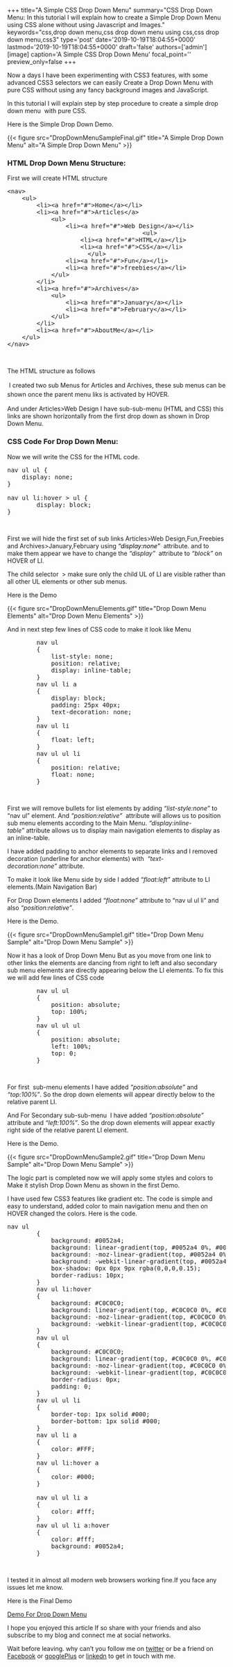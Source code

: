 +++
title="A Simple CSS Drop Down Menu"
summary="CSS Drop Down Menu: In this tutorial I will explain how to create a Simple Drop Down Menu using CSS alone without using Javascript and Images."
keywords="css,drop down menu,css drop down menu using css,css drop down menu,css3"
type='post'
date='2019-10-19T18:04:55+0000'
lastmod='2019-10-19T18:04:55+0000'
draft='false'
authors=['admin']
[image]
caption='A Simple CSS Drop Down Menu'
focal_point=''
preview_only=false
+++


Now a days I have been experimenting with CSS3 features, with some advanced CSS3 selectors we can easily Create a Drop Down Menu with pure CSS without using any fancy background images and JavaScript.

In this tutorial I will explain step by step procedure to create a simple drop down menu &nbsp;with pure CSS.

Here is the Simple Drop Down Demo.

{{< figure src="DropDownMenuSampleFinal.gif" title="A Simple Drop Down Menu" alt="A Simple Drop Down Menu" >}}

### HTML Drop Down Menu Structure:

First we will create HTML structure

<pre>&lt;nav&gt;
	&lt;ul&gt;
		&lt;li&gt;&lt;a href="#"&gt;Home&lt;/a&gt;&lt;/li&gt;
		&lt;li&gt;&lt;a href="#"&gt;Articles&lt;/a&gt;
			&lt;ul&gt;
				&lt;li&gt;&lt;a href="#"&gt;Web Design&lt;/a&gt;&lt;/li&gt;
                                     &lt;ul&gt;
					&lt;li&gt;&lt;a href="#"&gt;HTML&lt;/a&gt;&lt;/li&gt;
					&lt;li&gt;&lt;a href="#"&gt;CSS&lt;/a&gt;&lt;/li&gt;
				      &lt;/ul&gt;
				&lt;li&gt;&lt;a href="#"&gt;Fun&lt;/a&gt;&lt;/li&gt;
				&lt;li&gt;&lt;a href="#"&gt;freebies&lt;/a&gt;&lt;/li&gt;
			&lt;/ul&gt;
		&lt;/li&gt;
		&lt;li&gt;&lt;a href="#"&gt;Archives&lt;/a&gt;
			&lt;ul&gt;
				&lt;li&gt;&lt;a href="#"&gt;January&lt;/a&gt;&lt;/li&gt;
				&lt;li&gt;&lt;a href="#"&gt;February&lt;/a&gt;&lt;/li&gt;
			&lt;/ul&gt;
		&lt;/li&gt;
		&lt;li&gt;&lt;a href="#"&gt;AboutMe&lt;/a&gt;&lt;/li&gt;
	&lt;/ul&gt;
&lt;/nav&gt;</pre>

&nbsp;

The HTML structure as follows



&nbsp;<span style="line-height: 1.5em;">I created two sub Menus for Articles and Archives, these sub menus can be shown once the parent menu liks is activated by HOVER.</span>

And under Articles&gt;Web Design I have sub-sub-menu (HTML and CSS) this links are shown horizontally from the first drop down as shown in Drop Down Menu.

### CSS Code For Drop Down Menu:

Now we will write the CSS for the HTML code.

<pre>nav ul ul {
	display: none;
}

nav ul li:hover &gt; ul {
        display: block;
}</pre>

&nbsp;

First we will hide the first set of sub links Articles&gt;Web Design,Fun,Freebies and Archives&gt;January,February using <span style="color: #000000;"><em>“display:none” </em></span>&nbsp;attribute. and to make them appear we have to change the <em>“display” &nbsp;</em>attribute to <em>“block”&nbsp;</em>on HOVER of LI.

The child selector &nbsp;&gt; make sure only the child UL of LI are visible rather than all other UL elements or other sub menus.

Here is the Demo

{{< figure src="DropDownMenuElements.gif" title="Drop Down Menu Elements" alt="Drop Down Menu Elements" >}}

And in next step few lines of CSS code to make it look like Menu

<pre>        nav ul
        {
            list-style: none;
            position: relative;
            display: inline-table;
        }
        nav ul li a
        {
            display: block;
            padding: 25px 40px;
            text-decoration: none;
        }
        nav ul li
        {
            float: left;
        }
        nav ul ul li
        {
            position: relative;
            float: none;
        }</pre>

&nbsp;

First we will remove bullets for list elements by adding <em>“list-style:none”&nbsp;</em>to “nav ul” element. And <em>“position:relative”&nbsp;</em> attribute will allows us to position sub menu elements according to the Main Menu. <em>“display:inline-table”&nbsp;</em>attribute allows us to display main navigation elements to display as an inline-table.

I have added padding to anchor elements to separate links and I removed decoration (underline for anchor elements) with &nbsp;<em>“text-decoration:none”&nbsp;</em>attribute.

To make it look like Menu side by side I added <em>“float:left”</em> attribute to LI elements.(Main Navigation Bar)

For Drop Down elements I added <em>“float:none”</em> attribute to “nav ul ul li” and also <em>“position:relative”</em>.

Here is the Demo.

{{< figure src="DropDownMenuSample1.gif" title="Drop Down Menu Sample" alt="Drop Down Menu Sample" >}}

Now it has a look of Drop Down Menu But as you move from one link to other links the elements are dancing from right to left and also secondary sub menu elements are directly appearing below the LI elements. To fix this we will add few lines of CSS code

<pre>        nav ul ul
        {
            position: absolute;
            top: 100%;
        }
        nav ul ul ul
        {
            position: absolute;
            left: 100%;
            top: 0;
        }</pre>

&nbsp;

For first &nbsp;sub-menu elements I have added <em>“position:absolute”</em> and <em>“top:100%”</em>. So the drop down elements will appear directly below to the relative parent LI.

And For Secondary sub-sub-menu &nbsp;I have added <em>“position:absolute”</em> attribute and <em>“left:100%”</em>. So the drop down elements will appear exactly right side of the relative parent LI element.

Here is the Demo.

{{< figure src="DropDownMenuSample2.gif" title="Drop Down Menu Sample" alt="Drop Down Menu Sample" >}}

The logic part is completed now we will apply some styles and colors to Make it stylish Drop Down Menu as shown in the first Demo.

I have used few CSS3 features like gradient etc. The code is simple and easy to understand, added color to main navigation menu and then on HOVER changed the colors. Here is the code.

<pre>nav ul
        {
            background: #0052a4;
            background: linear-gradient(top, #0052a4 0%, #0052a4 100%);
            background: -moz-linear-gradient(top, #0052a4 0%, #0052a4 100%);
            background: -webkit-linear-gradient(top, #0052a4 0%,#0052a4 100%);
            box-shadow: 0px 0px 9px rgba(0,0,0,0.15);
            border-radius: 10px;
        }
        nav ul li:hover
        {
            background: #C0C0C0;
            background: linear-gradient(top, #C0C0C0 0%, #C0C0C0 40%);
            background: -moz-linear-gradient(top, #C0C0C0 0%, #C0C0C0 40%);
            background: -webkit-linear-gradient(top, #C0C0C0 0%,#C0C0C0 40%);
        }
        nav ul ul
        {
            background: #C0C0C0;
            background: linear-gradient(top, #C0C0C0 0%, #C0C0C0 40%);
            background: -moz-linear-gradient(top, #C0C0C0 0%, #C0C0C0 40%);
            background: -webkit-linear-gradient(top, #C0C0C0 0%,#C0C0C0 40%);
            border-radius: 0px;
            padding: 0;
        }
        nav ul ul li
        {
            border-top: 1px solid #000;
            border-bottom: 1px solid #000;
        }
        nav ul li a
        {
            color: #FFF;
        }
        nav ul li:hover a
        {
            color: #000;
        }

        nav ul ul li a
        {
            color: #fff;
        }
        nav ul ul li a:hover
        {
            color: #fff;
            background: #0052a4;
        }</pre>

&nbsp;

I tested it in almost all modern web browsers working fine.If you face any issues let me know.

Here is the Final Demo

<a title="A Simple Drop Down Menu" href="https://arungudelli.com/Tools/HTML5/CSS3%20Animations/DropDownMenuUsingCSS.htm" target="_blank">Demo For Drop Down Menu</a>

I hope you enjoyed this article If so share with your friends and also subscribe to my blog and connect me at social networks.

Wait before leaving.
why can’t you follow me on <a href="https://twitter.com/arungudelli" target="_blank">twitter</a> or be a friend on <a href="https://www.facebook.com/gudelliArun" target="_blank">Facebook</a> or <a href="https://plus.google.com/+ArunkumarGudelli" target="_blank">googlePlus</a> or <a href="https://www.linkedin.com/in/arungudelli/" target="_blank">linkedn</a> to get in touch with me.









